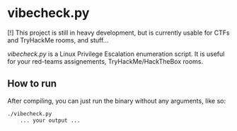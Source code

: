# vibecheck.py

[!] This project is still in heavy development, but is currently usable for CTFs and TryHackMe rooms, and stuff...

_vibecheck.py_ is a Linux Privilege Escalation enumeration script.
It is useful for your red-teams assignements, TryHackMe/HackTheBox rooms.
## How to run

After compiling, you can just run the binary without any arguments, like so:
```bash
./vibecheck.py
    ... your output ...
```


